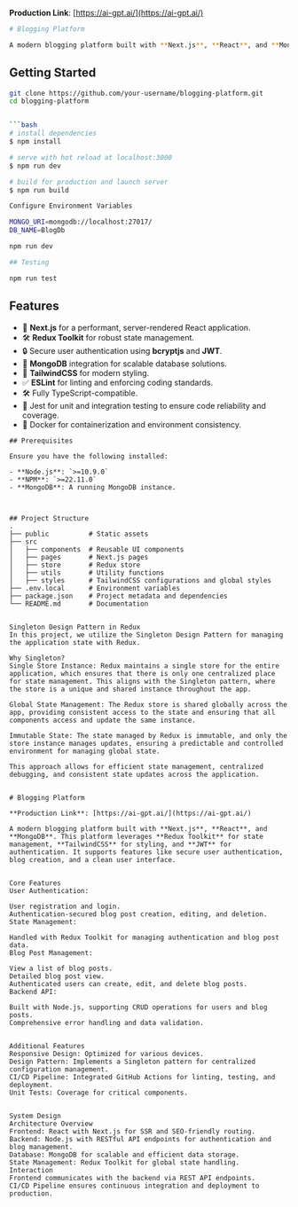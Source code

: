 **Production Link**: [https://ai-gpt.ai/](https://ai-gpt.ai/)

```bash
# Blogging Platform

A modern blogging platform built with **Next.js**, **React**, and **MongoDB**. This platform leverages **Redux Toolkit** for state management, **TailwindCSS** for styling, and **JWT** for authentication. It supports features like secure user authentication, blog creation, and a clean user interface.
```

## Getting Started

```bash
git clone https://github.com/your-username/blogging-platform.git
cd blogging-platform


```bash
# install dependencies
$ npm install

# serve with hot reload at localhost:3000
$ npm run dev

# build for production and launch server
$ npm run build

```

```bash
Configure Environment Variables

MONGO_URI=mongodb://localhost:27017/
DB_NAME=BlogDb

npm run dev

## Testing 

npm run test
```

## Features

- 🚀 **Next.js** for a performant, server-rendered React application.
- 🛠️ **Redux Toolkit** for robust state management.
- 🔒 Secure user authentication using **bcryptjs** and **JWT**.
- 💾 **MongoDB** integration for scalable database solutions.
- 🎨 **TailwindCSS** for modern styling.
- ✅ **ESLint** for linting and enforcing coding standards.
- 🛠️ Fully TypeScript-compatible.
- 🧪 Jest for unit and integration testing to ensure code reliability and coverage.
- 🐳 Docker for containerization and environment consistency.

```
## Prerequisites

Ensure you have the following installed:

- **Node.js**: `>=10.9.0`
- **NPM**: `>=22.11.0`
- **MongoDB**: A running MongoDB instance.



## Project Structure  
.
├── public          # Static assets
├── src
│   ├── components  # Reusable UI components
│   ├── pages       # Next.js pages
│   ├── store       # Redux store
│   ├── utils       # Utility functions
│   ├── styles      # TailwindCSS configurations and global styles
├── .env.local      # Environment variables
├── package.json    # Project metadata and dependencies
└── README.md       # Documentation


Singleton Design Pattern in Redux
In this project, we utilize the Singleton Design Pattern for managing the application state with Redux.

Why Singleton?
Single Store Instance: Redux maintains a single store for the entire application, which ensures that there is only one centralized place for state management. This aligns with the Singleton pattern, where the store is a unique and shared instance throughout the app.

Global State Management: The Redux store is shared globally across the app, providing consistent access to the state and ensuring that all components access and update the same instance.

Immutable State: The state managed by Redux is immutable, and only the store instance manages updates, ensuring a predictable and controlled environment for managing global state.

This approach allows for efficient state management, centralized debugging, and consistent state updates across the application.


# Blogging Platform

**Production Link**: [https://ai-gpt.ai/](https://ai-gpt.ai/)

A modern blogging platform built with **Next.js**, **React**, and **MongoDB**. This platform leverages **Redux Toolkit** for state management, **TailwindCSS** for styling, and **JWT** for authentication. It supports features like secure user authentication, blog creation, and a clean user interface.


Core Features
User Authentication:

User registration and login.
Authentication-secured blog post creation, editing, and deletion.
State Management:

Handled with Redux Toolkit for managing authentication and blog post data.
Blog Post Management:

View a list of blog posts.
Detailed blog post view.
Authenticated users can create, edit, and delete blog posts.
Backend API:

Built with Node.js, supporting CRUD operations for users and blog posts.
Comprehensive error handling and data validation.


Additional Features
Responsive Design: Optimized for various devices.
Design Pattern: Implements a Singleton pattern for centralized configuration management.
CI/CD Pipeline: Integrated GitHub Actions for linting, testing, and deployment.
Unit Tests: Coverage for critical components.


System Design
Architecture Overview
Frontend: React with Next.js for SSR and SEO-friendly routing.
Backend: Node.js with RESTful API endpoints for authentication and blog management.
Database: MongoDB for scalable and efficient data storage.
State Management: Redux Toolkit for global state handling.
Interaction
Frontend communicates with the backend via REST API endpoints.
CI/CD Pipeline ensures continuous integration and deployment to production.


